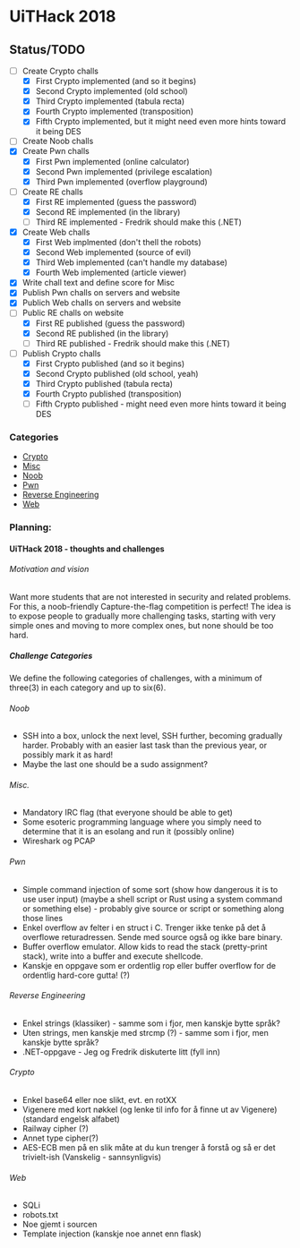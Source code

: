 # UiTHack 2018

## Status/TODO
- [ ] Create Crypto challs
    * [x] First Crypto implemented (and so it begins)
    * [x] Second Crypto implemented (old school)
    * [x] Third Crypto implemented (tabula recta)
    * [x] Fourth Crypto implemented (transposition)
    * [x] Fifth Crypto implemented, but it might need even more hints toward it being DES
- [ ] Create Noob challs
- [x] Create Pwn challs
    * [x] First Pwn implemented (online calculator)
    * [x] Second Pwn implemented (privilege escalation)
    * [x] Third Pwn implemented (overflow playground)
- [ ] Create RE challs
    * [x] First RE implemented (guess the password)
    * [x] Second RE implemented (in the library)
    * [ ] Third RE implemented - Fredrik should make this (.NET)
- [x] Create Web challs
    * [x] First Web implmented (don't thell the robots)
    * [x] Second Web implemented (source of evil)
    * [x] Third Web implemented (can't handle my database)
    * [x] Fourth Web implemented (article viewer)
- [x] Write chall text and define score for Misc
- [x] Publish Pwn challs on servers and website
- [x] Publich Web challs on servers and website
- [ ] Public RE challs on website
    * [x] First RE published (guess the password)
    * [x] Second RE published (in the library)
    * [ ] Third RE published - Fredrik should make this (.NET)
- [ ] Publish Crypto challs
    * [x] First Crypto published (and so it begins)
    * [x] Second Crypto published (old school, yeah)
    * [x] Third Crypto published (tabula recta)
    * [x] Fourth Crypto published (transposition)
    * [ ] Fifth Crypto published - might need even more hints toward it being DES

### Categories
- [Crypto](./Crypto)
- [Misc](./Misc)
- [Noob](./Noob)
- [Pwn](./Pwn)
- [Reverse Engineering](./Reverse%20Engineering)
- [Web](./Web)

### Planning:

#### UiTHack 2018 - thoughts and challenges

###### Motivation and vision
Want more students that are not interested in security and related problems.
For this, a noob-friendly Capture-the-flag competition is perfect!
The idea is to expose people to gradually more challenging tasks, starting with very simple ones and moving to more complex ones, but none should be too hard.

##### Challenge Categories
We define the following categories of challenges, with a minimum of three(3) in each category and up to six(6).
###### Noob
- SSH into a box, unlock the next level, SSH further, becoming gradually harder. Probably with an easier last task than the previous year, or possibly mark it as hard!
- Maybe the last one should be a sudo assignment?

###### Misc.
- Mandatory IRC flag (that everyone should be able to get)
- Some esoteric programming language where you simply need to determine that it is an esolang and run it (possibly online)
- Wireshark og PCAP

###### Pwn
- Simple command injection of some sort (show how dangerous it is to use user input) (maybe a shell script or Rust using a system command or something else) - probably give source or script or something along those lines
- Enkel overflow av felter i en struct i C. Trenger ikke tenke på det å overflowe returadressen. Sende med source også og ikke bare binary.
- Buffer overflow emulator. Allow kids to read the stack (pretty-print stack), write into a buffer and execute shellcode.
- Kanskje en oppgave som er ordentlig rop eller buffer overflow for de ordentlig hard-core gutta! (?)

###### Reverse Engineering
- Enkel strings (klassiker) - samme som i fjor, men kanskje bytte språk?
- Uten strings, men kanskje med strcmp (?) - samme som i fjor, men kanskje bytte språk?
- .NET-oppgave - Jeg og Fredrik diskuterte litt (fyll inn)

###### Crypto
- Enkel base64 eller noe slikt, evt. en rotXX
- Vigenere med kort nøkkel (og lenke til info for å finne ut av Vigenere) (standard engelsk alfabet)
- Railway cipher (?)
- Annet type cipher(?)
- AES-ECB men på en slik måte at du kun trenger å forstå og så er det trivielt-ish (Vanskelig - sannsynligvis) 

###### Web
- SQLi
- robots.txt
- Noe gjemt i sourcen
- Template injection (kanskje noe annet enn flask)
